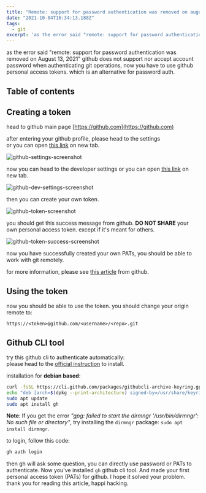 ```yaml
---
title: "Remote: support for password authentication was removed on august 13, 2021"
date: "2021-10-04T16:34:13.188Z"
tags:
  - git
excerpt: 'as the error said "remote: support for password authentication was removed on August 13, 2021. solved" github does not support nor accept account password when authenticating git operations, now you have to use github personal access tokens.' 
---
```


as the error said "remote: support for password authentication was removed on August 13, 2021" github does not support nor accept account password when authenticating git operations, now you have to use github personal access tokens. which is an alternative for password auth.

## Table of contents

## Creating a token
head to github main page [https://github.com](https://github.com)

after entering your github profile, please head to the settings  
or you can open [this link](https://github.com/settings/profile) on new tab.

![github-settings-screenshot](/assets/blog/github-settings.png)

now you can head to the developer settings
or you can open [this link](https://github.com/settings/tokens) on new tab.

![github-dev-settings-screenshot](/assets/blog/github-dev-settings.png)

then you can create your own token.

![github-token-screenshot](/assets/blog/github-token.png)

you should get this success message from github. **DO NOT SHARE** your own personal access token. except if it's meant for others.

![github-token-success-screenshot](/assets/blog/github-token-success.png)

now you have successfully created your own PATs, you should be able to work with git remotely.

for more information, please see [this article](https://docs.github.com/en/authentication/keeping-your-account-and-data-secure/creating-a-personal-access-token) from github.

## Using the token

now you should be able to use the token. you should change your origin remote to:

`https://<token>@github.com/<username>/<repo>.git`

## Github CLI tool

try this github cli to authenticate automatically:  
please head to the [official instruction](https://cli.github.com/manual/installation) to install.

installation for **debian based**:  
```bash
curl -fsSL https://cli.github.com/packages/githubcli-archive-keyring.gpg | sudo gpg --dearmor -o /usr/share/keyrings/githubcli-archive-keyring.gpg
echo "deb [arch=$(dpkg --print-architecture) signed-by=/usr/share/keyrings/githubcli-archive-keyring.gpg] https://cli.github.com/packages stable main" | sudo tee /etc/apt/sources.list.d/github-cli.list > /dev/null
sudo apt update
sudo apt install gh
```

**Note**: If you get the error *"gpg: failed to start the dirmngr '/usr/bin/dirmngr': No such file or directory"*, try installing the `dirmngr` package: `sudo apt install dirmngr`.

to login, follow this code:
```bash
gh auth login
```

then gh will ask some question, you can directly use password or PATs to authenticate. Now you've installed `gh` github cli tool. And made your first personal access token (PATs) for github. I hope it solved your problem. thank you for reading this article, happi hacking.
